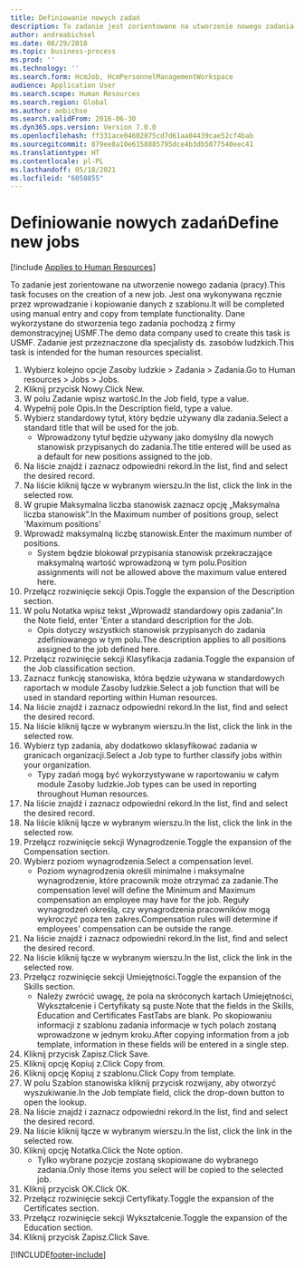 ```yaml
---
title: Definiowanie nowych zadań
description: To zadanie jest zorientowane na utworzenie nowego zadania (pracy).
author: andreabichsel
ms.date: 08/29/2018
ms.topic: business-process
ms.prod: ''
ms.technology: ''
ms.search.form: HcmJob, HcmPersonnelManagementWorkspace
audience: Application User
ms.search.scope: Human Resources
ms.search.region: Global
ms.author: anbichse
ms.search.validFrom: 2016-06-30
ms.dyn365.ops.version: Version 7.0.0
ms.openlocfilehash: ff331ace04602075cd7d61aa04439cae52cf4bab
ms.sourcegitcommit: 879ee8a10e6158885795dce4b3db5077540eec41
ms.translationtype: HT
ms.contentlocale: pl-PL
ms.lasthandoff: 05/18/2021
ms.locfileid: "6058855"
---
```

# <a name="define-new-jobs"></a><span data-ttu-id="292c1-103">Definiowanie nowych zadań</span><span class="sxs-lookup"><span data-stu-id="292c1-103">Define new jobs</span></span>

[!include [Applies to Human Resources](../includes/applies-to-hr.md)]



<span data-ttu-id="292c1-104">To zadanie jest zorientowane na utworzenie nowego zadania (pracy).</span><span class="sxs-lookup"><span data-stu-id="292c1-104">This task focuses on the creation of a new job.</span></span> <span data-ttu-id="292c1-105">Jest ona wykonywana ręcznie przez wprowadzanie i kopiowanie danych z szablonu.</span><span class="sxs-lookup"><span data-stu-id="292c1-105">It will be completed using manual entry and copy from template functionality.</span></span> <span data-ttu-id="292c1-106">Dane wykorzystane do stworzenia tego zadania pochodzą z firmy demonstracyjnej USMF.</span><span class="sxs-lookup"><span data-stu-id="292c1-106">The demo data company used to create this task is USMF.</span></span> <span data-ttu-id="292c1-107">Zadanie jest przeznaczone dla specjalisty ds. zasobów ludzkich.</span><span class="sxs-lookup"><span data-stu-id="292c1-107">This task is intended for the human resources specialist.</span></span>

1. <span data-ttu-id="292c1-108">Wybierz kolejno opcje Zasoby ludzkie > Zadania > Zadania.</span><span class="sxs-lookup"><span data-stu-id="292c1-108">Go to Human resources > Jobs > Jobs.</span></span>
2. <span data-ttu-id="292c1-109">Kliknij przycisk Nowy.</span><span class="sxs-lookup"><span data-stu-id="292c1-109">Click New.</span></span>
3. <span data-ttu-id="292c1-110">W polu Zadanie wpisz wartość.</span><span class="sxs-lookup"><span data-stu-id="292c1-110">In the Job field, type a value.</span></span>
4. <span data-ttu-id="292c1-111">Wypełnij pole Opis.</span><span class="sxs-lookup"><span data-stu-id="292c1-111">In the Description field, type a value.</span></span>
5. <span data-ttu-id="292c1-112">Wybierz standardowy tytuł, który będzie używany dla zadania.</span><span class="sxs-lookup"><span data-stu-id="292c1-112">Select a standard title that will be used for the job.</span></span> 
    * <span data-ttu-id="292c1-113">Wprowadzony tytuł będzie używany jako domyślny dla nowych stanowisk przypisanych do zadania.</span><span class="sxs-lookup"><span data-stu-id="292c1-113">The title entered will be used as a default for new positions assigned to the job.</span></span>  
6. <span data-ttu-id="292c1-114">Na liście znajdź i zaznacz odpowiedni rekord.</span><span class="sxs-lookup"><span data-stu-id="292c1-114">In the list, find and select the desired record.</span></span>
7. <span data-ttu-id="292c1-115">Na liście kliknij łącze w wybranym wierszu.</span><span class="sxs-lookup"><span data-stu-id="292c1-115">In the list, click the link in the selected row.</span></span>
8. <span data-ttu-id="292c1-116">W grupie Maksymalna liczba stanowisk zaznacz opcję „Maksymalna liczba stanowisk”.</span><span class="sxs-lookup"><span data-stu-id="292c1-116">In the Maximum number of positions group, select 'Maximum positions'</span></span>
9. <span data-ttu-id="292c1-117">Wprowadź maksymalną liczbę stanowisk.</span><span class="sxs-lookup"><span data-stu-id="292c1-117">Enter the maximum number of positions.</span></span> 
    * <span data-ttu-id="292c1-118">System będzie blokował przypisania stanowisk przekraczające maksymalną wartość wprowadzoną w tym polu.</span><span class="sxs-lookup"><span data-stu-id="292c1-118">Position assignments will not be allowed above the maximum value entered here.</span></span>  
10. <span data-ttu-id="292c1-119">Przełącz rozwinięcie sekcji Opis.</span><span class="sxs-lookup"><span data-stu-id="292c1-119">Toggle the expansion of the Description section.</span></span>
11. <span data-ttu-id="292c1-120">W polu Notatka wpisz tekst „Wprowadź standardowy opis zadania”.</span><span class="sxs-lookup"><span data-stu-id="292c1-120">In the Note field, enter 'Enter a standard description for the Job.</span></span>
    * <span data-ttu-id="292c1-121">Opis dotyczy wszystkich stanowisk przypisanych do zadania zdefiniowanego w tym polu.</span><span class="sxs-lookup"><span data-stu-id="292c1-121">The description applies to all positions assigned to the job defined here.</span></span>  
12. <span data-ttu-id="292c1-122">Przełącz rozwinięcie sekcji Klasyfikacja zadania.</span><span class="sxs-lookup"><span data-stu-id="292c1-122">Toggle the expansion of the Job classification section.</span></span>
13. <span data-ttu-id="292c1-123">Zaznacz funkcję stanowiska, która będzie używana w standardowych raportach w module Zasoby ludzkie.</span><span class="sxs-lookup"><span data-stu-id="292c1-123">Select a job function that will be used in standard reporting within Human resources.</span></span>
14. <span data-ttu-id="292c1-124">Na liście znajdź i zaznacz odpowiedni rekord.</span><span class="sxs-lookup"><span data-stu-id="292c1-124">In the list, find and select the desired record.</span></span>
15. <span data-ttu-id="292c1-125">Na liście kliknij łącze w wybranym wierszu.</span><span class="sxs-lookup"><span data-stu-id="292c1-125">In the list, click the link in the selected row.</span></span>
16. <span data-ttu-id="292c1-126">Wybierz typ zadania, aby dodatkowo sklasyfikować zadania w granicach organizacji.</span><span class="sxs-lookup"><span data-stu-id="292c1-126">Select a Job type to further classify jobs within your organization.</span></span> 
    * <span data-ttu-id="292c1-127">Typy zadań mogą być wykorzystywane w raportowaniu w całym module Zasoby ludzkie.</span><span class="sxs-lookup"><span data-stu-id="292c1-127">Job types can be used in reporting throughout Human resources.</span></span>  
17. <span data-ttu-id="292c1-128">Na liście znajdź i zaznacz odpowiedni rekord.</span><span class="sxs-lookup"><span data-stu-id="292c1-128">In the list, find and select the desired record.</span></span>
18. <span data-ttu-id="292c1-129">Na liście kliknij łącze w wybranym wierszu.</span><span class="sxs-lookup"><span data-stu-id="292c1-129">In the list, click the link in the selected row.</span></span>
19. <span data-ttu-id="292c1-130">Przełącz rozwinięcie sekcji Wynagrodzenie.</span><span class="sxs-lookup"><span data-stu-id="292c1-130">Toggle the expansion of the Compensation section.</span></span>
20. <span data-ttu-id="292c1-131">Wybierz poziom wynagrodzenia.</span><span class="sxs-lookup"><span data-stu-id="292c1-131">Select a compensation level.</span></span>
    * <span data-ttu-id="292c1-132">Poziom wynagrodzenia określi minimalne i maksymalne wynagrodzenie, które pracownik może otrzymać za zadanie.</span><span class="sxs-lookup"><span data-stu-id="292c1-132">The compensation level will define the Minimum and Maximum compensation an employee may have for the job.</span></span> <span data-ttu-id="292c1-133">Reguły wynagrodzeń określą, czy wynagrodzenia pracowników mogą wykroczyć poza ten zakres.</span><span class="sxs-lookup"><span data-stu-id="292c1-133">Compensation rules will determine if employees' compensation can be outside the range.</span></span>  
21. <span data-ttu-id="292c1-134">Na liście znajdź i zaznacz odpowiedni rekord.</span><span class="sxs-lookup"><span data-stu-id="292c1-134">In the list, find and select the desired record.</span></span>
22. <span data-ttu-id="292c1-135">Na liście kliknij łącze w wybranym wierszu.</span><span class="sxs-lookup"><span data-stu-id="292c1-135">In the list, click the link in the selected row.</span></span>
23. <span data-ttu-id="292c1-136">Przełącz rozwinięcie sekcji Umiejętności.</span><span class="sxs-lookup"><span data-stu-id="292c1-136">Toggle the expansion of the Skills section.</span></span>
    * <span data-ttu-id="292c1-137">Należy zwrócić uwagę, że pola na skróconych kartach Umiejętności, Wykształcenie i Certyfikaty są puste.</span><span class="sxs-lookup"><span data-stu-id="292c1-137">Note that the fields in the Skills, Education and Certificates FastTabs are blank.</span></span> <span data-ttu-id="292c1-138">Po skopiowaniu informacji z szablonu zadania informacje w tych polach zostaną wprowadzone w jednym kroku.</span><span class="sxs-lookup"><span data-stu-id="292c1-138">After copying information from a job template, information in these fields will be entered in a single step.</span></span>   
24. <span data-ttu-id="292c1-139">Kliknij przycisk Zapisz.</span><span class="sxs-lookup"><span data-stu-id="292c1-139">Click Save.</span></span>
25. <span data-ttu-id="292c1-140">Kliknij opcję Kopiuj z.</span><span class="sxs-lookup"><span data-stu-id="292c1-140">Click Copy from.</span></span>
26. <span data-ttu-id="292c1-141">Kliknij opcję Kopiuj z szablonu.</span><span class="sxs-lookup"><span data-stu-id="292c1-141">Click Copy from template.</span></span>
27. <span data-ttu-id="292c1-142">W polu Szablon stanowiska kliknij przycisk rozwijany, aby otworzyć wyszukiwanie.</span><span class="sxs-lookup"><span data-stu-id="292c1-142">In the Job template field, click the drop-down button to open the lookup.</span></span>
28. <span data-ttu-id="292c1-143">Na liście znajdź i zaznacz odpowiedni rekord.</span><span class="sxs-lookup"><span data-stu-id="292c1-143">In the list, find and select the desired record.</span></span>
29. <span data-ttu-id="292c1-144">Na liście kliknij łącze w wybranym wierszu.</span><span class="sxs-lookup"><span data-stu-id="292c1-144">In the list, click the link in the selected row.</span></span>
30. <span data-ttu-id="292c1-145">Kliknij opcję Notatka.</span><span class="sxs-lookup"><span data-stu-id="292c1-145">Click the Note option.</span></span>
    * <span data-ttu-id="292c1-146">Tylko wybrane pozycje zostaną skopiowane do wybranego zadania.</span><span class="sxs-lookup"><span data-stu-id="292c1-146">Only those items you select will be copied to the selected job.</span></span>    
31. <span data-ttu-id="292c1-147">Kliknij przycisk OK.</span><span class="sxs-lookup"><span data-stu-id="292c1-147">Click OK.</span></span>
32. <span data-ttu-id="292c1-148">Przełącz rozwinięcie sekcji Certyfikaty.</span><span class="sxs-lookup"><span data-stu-id="292c1-148">Toggle the expansion of the Certificates section.</span></span>
33. <span data-ttu-id="292c1-149">Przełącz rozwinięcie sekcji Wykształcenie.</span><span class="sxs-lookup"><span data-stu-id="292c1-149">Toggle the expansion of the Education section.</span></span>
34. <span data-ttu-id="292c1-150">Kliknij przycisk Zapisz.</span><span class="sxs-lookup"><span data-stu-id="292c1-150">Click Save.</span></span>



[!INCLUDE[footer-include](../includes/footer-banner.md)]